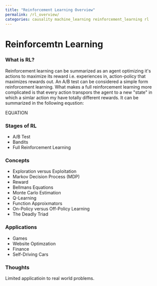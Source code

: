 ```yaml
---
title: "Reinforcement Learning Overview"
permalink: /rl_overview/
categories: causality machine_learning reinforcement_learning rl
---
```


# Reinforcemtn Learning

### What is RL?

Reinforcement learning can be summarized as an agent optimizing it's actions to maximize its reward i.e. experiences in, action-policy that maximizes rewards out. An A/B test can be considered a simple form reinforcement learning. What makes a full reinforcement learning more complicated is that every action transpors the agent to a new "state" in which a simlar action my have totally different rewards. It can be summarized in the following equstion:

EQUATION

### Stages of RL
* A/B Test
* Bandits
* Full Reinforcement Learning

### Concepts
* Exploration versus Exploitation
* Markov Decision Process (MDP)
* Reward
* Bellmans Equations
* Monte Carlo Estimation
* Q-Learning
* Function Approixmators
* On-Policy versus Off-Policy Learning
* The Deadly Triad

### Applications
* Games
* Website Optimzation
* Finance
* Self-Driving Cars

### Thoughts 

Limited applicatioin to real world problems. 
